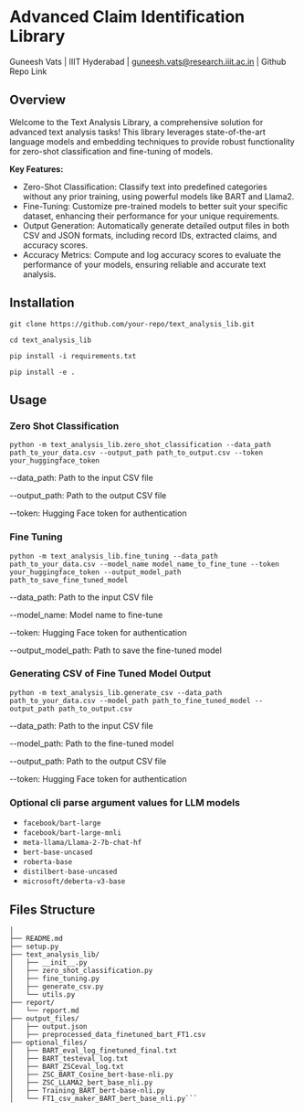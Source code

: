 # Advanced Claim Identification Library

Guneesh Vats | IIIT Hyderabad | guneesh.vats@research.iiit.ac.in | Github Repo Link



## Overview
Welcome to the Text Analysis Library, a comprehensive solution for advanced text analysis tasks! This library leverages state-of-the-art language models and embedding techniques to provide robust functionality for zero-shot classification and fine-tuning of models.

**Key Features:**
* Zero-Shot Classification: Classify text into predefined categories without any prior training, using powerful models like BART and Llama2.
* Fine-Tuning: Customize pre-trained models to better suit your specific dataset, enhancing their performance for your unique requirements.
* Output Generation: Automatically generate detailed output files in both CSV and JSON formats, including record IDs, extracted claims, and accuracy scores.
* Accuracy Metrics: Compute and log accuracy scores to evaluate the performance of your models, ensuring reliable and accurate text analysis.


## Installation
```git clone https://github.com/your-repo/text_analysis_lib.git```

```cd text_analysis_lib```

```pip install -i requirements.txt```

```pip install -e .```


## Usage

### Zero Shot Classification 
    python -m text_analysis_lib.zero_shot_classification --data_path path_to_your_data.csv --output_path path_to_output.csv --token your_huggingface_token

--data_path: Path to the input CSV file

--output_path: Path to the output CSV file

--token: Hugging Face token for authentication

### Fine Tuning 
    python -m text_analysis_lib.fine_tuning --data_path path_to_your_data.csv --model_name model_name_to_fine_tune --token your_huggingface_token --output_model_path path_to_save_fine_tuned_model

--data_path: Path to the input CSV file

--model_name: Model name to fine-tune

--token: Hugging Face token for authentication

--output_model_path: Path to save the fine-tuned model

### Generating CSV of Fine Tuned Model Output
    python -m text_analysis_lib.generate_csv --data_path path_to_your_data.csv --model_path path_to_fine_tuned_model --output_path path_to_output.csv

--data_path: Path to the input CSV file

--model_path: Path to the fine-tuned model

--output_path: Path to the output CSV file

--token: Hugging Face token for authentication

### Optional cli parse argument values for LLM models 

- ```facebook/bart-large```
- ```facebook/bart-large-mnli```
- ```meta-llama/Llama-2-7b-chat-hf```
- ```bert-base-uncased```
- ```roberta-base```
- ```distilbert-base-uncased```
- ```microsoft/deberta-v3-base```


## Files Structure

```text_analysis_lib/
│
├── README.md
├── setup.py
├── text_analysis_lib/
│   ├── __init__.py
│   ├── zero_shot_classification.py
│   ├── fine_tuning.py
│   ├── generate_csv.py
│   └── utils.py
├── report/
│   └── report.md
├── output_files/
│   ├── output.json
│   ├── preprocessed_data_finetuned_bart_FT1.csv
├── optional_files/
│   ├── BART_eval_log_finetuned_final.txt
│   ├── BART_testeval_log.txt
│   ├── BART_ZSCeval_log.txt
│   ├── ZSC_BART_Cosine_bert-base-nli.py
│   ├── ZSC_LLAMA2_bert_base_nli.py
│   ├── Training_BART_bert-base-nli.py
│   └── FT1_csv_maker_BART_bert_base_nli.py```


